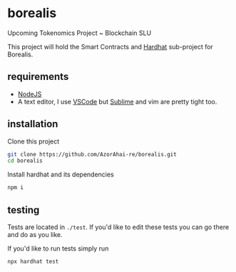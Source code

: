 # borealis
Upcoming Tokenomics Project ~ Blockchain SLU

This project will hold the Smart Contracts and [Hardhat](https://hardhat.org/) sub-project for Borealis.

## requirements
* [NodeJS](https://nodejs.org/en/download/package-manager/)
* A text editor, I use [VSCode](https://code.visualstudio.com/) but [Sublime](https://www.sublimetext.com/) and vim are pretty tight too.

## installation
Clone this project
```bash
git clone https://github.com/AzorAhai-re/borealis.git
cd borealis
```

Install hardhat and its dependencies
```bash
npm i
```

## testing
Tests are located in `./test`. If you'd like to edit these tests you can go there and do as you like.

If you'd like to run tests simply run
```bash
npx hardhat test
```
